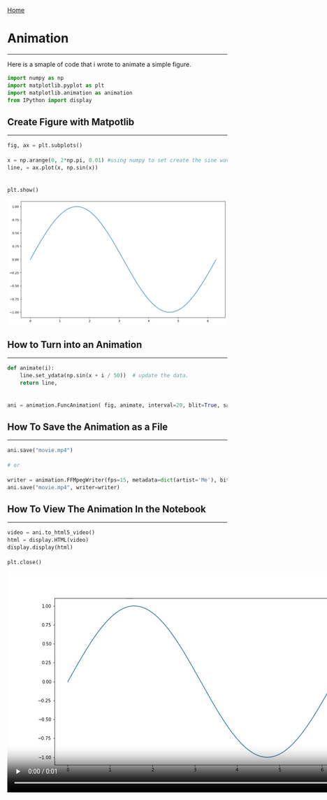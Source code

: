 <a href="https://IsaacZacher.github.io/Portfolio/">Home</a>


# Animation 
---
Here is a smaple of code that i wrote to animate a simple figure.

```python
import numpy as np
import matplotlib.pyplot as plt
import matplotlib.animation as animation
from IPython import display 
```

## Create Figure with Matpotlib
---


```python
fig, ax = plt.subplots()

x = np.arange(0, 2*np.pi, 0.01) #using numpy to set create the sine wave 
line, = ax.plot(x, np.sin(x))


plt.show()

```
![plot](sine.png)



## How to Turn into an Animation
---


```python
def animate(i):
    line.set_ydata(np.sin(x + i / 50))  # update the data.
    return line,


ani = animation.FuncAnimation( fig, animate, interval=20, blit=True, save_count=50)
```

## How To Save the Animation as a File 
---


```python
ani.save("movie.mp4")

# or

writer = animation.FFMpegWriter(fps=15, metadata=dict(artist='Me'), bitrate=1800)
ani.save("movie.mp4", writer=writer)
```

## How To View The Animation In the Notebook 
---


```python
video = ani.to_html5_video()
html = display.HTML(video)
display.display(html)

plt.close()
```




<video width="864" height="504" controls autoplay loop>
  <source type="video/mp4" src="data:video/mp4;base64,AAAAHGZ0eXBNNFYgAAACAGlzb21pc28yYXZjMQAAAAhmcmVlAABF8W1kYXQAAAKuBgX//6rcRem9
5tlIt5Ys2CDZI+7veDI2NCAtIGNvcmUgMTUyIHIyODU0IGU5YTU5MDMgLSBILjI2NC9NUEVHLTQg
QVZDIGNvZGVjIC0gQ29weWxlZnQgMjAwMy0yMDE3IC0gaHR0cDovL3d3dy52aWRlb2xhbi5vcmcv
eDI2NC5odG1sIC0gb3B0aW9uczogY2FiYWM9MSByZWY9MyBkZWJsb2NrPTE6MDowIGFuYWx5c2U9
MHgzOjB4MTEzIG1lPWhleCBzdWJtZT03IHBzeT0xIHBzeV9yZD0xLjAwOjAuMDAgbWl4ZWRfcmVm
PTEgbWVfcmFuZ2U9MTYgY2hyb21hX21lPTEgdHJlbGxpcz0xIDh4OGRjdD0xIGNxbT0wIGRlYWR6
b25lPTIxLDExIGZhc3RfcHNraXA9MSBjaHJvbWFfcXBfb2Zmc2V0PS0yIHRocmVhZHM9NiBsb29r
YWhlYWRfdGhyZWFkcz0xIHNsaWNlZF90aHJlYWRzPTAgbnI9MCBkZWNpbWF0ZT0xIGludGVybGFj
ZWQ9MCBibHVyYXlfY29tcGF0PTAgY29uc3RyYWluZWRfaW50cmE9MCBiZnJhbWVzPTMgYl9weXJh
bWlkPTIgYl9hZGFwdD0xIGJfYmlhcz0wIGRpcmVjdD0xIHdlaWdodGI9MSBvcGVuX2dvcD0wIHdl
aWdodHA9MiBrZXlpbnQ9MjUwIGtleWludF9taW49MjUgc2NlbmVjdXQ9NDAgaW50cmFfcmVmcmVz
aD0wIHJjX2xvb2thaGVhZD00MCByYz1jcmYgbWJ0cmVlPTEgY3JmPTIzLjAgcWNvbXA9MC42MCBx
cG1pbj0wIHFwbWF4PTY5IHFwc3RlcD00IGlwX3JhdGlvPTEuNDAgYXE9MToxLjAwAIAAABYFZYiE
ADP//vbsvgU1/Z/QlxEsxdpKcD4qpICAdzTAAAADAAADAAADAAChIqB7aCCkyPQAAAMAAToANSN/
gdr8wDZ7RXsYyyvROvU6+ALgHqY3ugAqpl/JGnQW2rCoyzZWclD+Q70VXLRcBfMvZBMCzoMdnqM/
KRf/5uSX7JokWra2mEpHu/8tltaeSUc7wErX314sh3uSBKVDoABHcyVHsvBiU8q2h7kWUZPw59HQ
bI6sAMFuQ5DtJ7XOHoS0/omSG4UW6eP71g/24/Ne9JYMAqe+tBNEMCJvvq4ooT7PfWg4iIHy9n3P
I3utEo33P0K9hupr+C8eXpq3bUPBX537akr7FnujQqZ9fX8nEAvDPx2GdmL8FjmkxXvHIPj7vOS3
wXlcHjvBIIkOibH8m6Fu3ShU7dfK4FKwQlwwAFmfgcXLeoAzJcoO3c8h125rRR4G0tr7pt5gZ+xZ
azYc69hvJfJlMuIjCuo91rIXuucb3kf+GTQxROPEXakQy3cpeDDs8tXNv/6HqGY3tCvH1DfxyDT0
K3J1jjkoTNh1z3aWSHoAVyXdgE7+5JqFyALf4LnGyt5J9j2ucf8O62tj36tU53Nj8fAU/F7XZk26
YULtBM9+MwWGWClaEOd1b4PpbCy6hTC+T/dL50ZsRYwOeMHMXrSDvfIDnRIAN26aJ5OwrRaNoPw2
Rn040LOUO6jGtzoJjliRuJcYPe3vU3+Sz+JDnQXDq/XUg0zNxCbIud7IN7/RrhjS8Z3vW1LohuEX
RkmcJ86jz405WItK99RZxU/QgOWxu8iqWdXCcce8hlV0wOLUfR1IW39NN5kPw43TAhKmJfT+zU74
Rrh+aKFgY1f4nMor3kSZyp+4Y0N4eWhn8g8IuS02hYXmt0IGKNrIr8qDIJpJE89c3njbJzQAAYIx
DIkIVJzytKt6sVHnGeyvyE9nbCi9ZdCFpdpfB8ylA/OhqnO4/F8wxw8WXOeJPq6UQPtg/LUhiSeJ
HkxoKYDNpYzox0YhQjrsNrKeY7e2ieM1pGCIlEBKFc3V6E7nE7zAJOvMVGbP/5ql/o5VBW/EHo8C
yvVOpBG9vR/4HPJZQT95sXX1iInH0d6L0rlBsZnwyxxdpQDfOm/8TqF8aBF1YMZrIrlyBBzbY/Cc
9PpRTAOjgrR62D6WNY0tg3WZ+dDP22RCYbGsBqnPMiPXf1bPg5k4sYEpLG9KU6OEaZhvW1a2devH
SsFy/0erWikbCxcisXKN8rHqkI9C5NeYPvDtcobMSB+HYFyug4RqCQ6UZTJW5KcE2nGztffh+P9a
+w2T6mKTO38k6C1MzFxfS6VFy/d3c97uMMyJXSEwfdxmFqkzBuZWXEpzs0h73yLxL2gcrGRTyaJ+
DOI1ZR4oHOpbUaunt0LLGDkWsxWDEw+32IxNcUKK0Y/mXYoi/264ORZE367JAREooqzmayld8wbu
4uX80UQNWOkh7xO7n3O/yuLoFJx3WP5qjUFeCPWbgZ+hWA01UD8nv41eyu6lzsfjeeDOHlsZKonP
Ofijsc4fVoAU8xXVIVx0n0XFu/z2U8sJFlc+z0bDACmPhBgv4iU+MnTIs8B2C7rBWhWD5Hs3ObUq
CcmBwia66VFbLarBDbyPBAkk32taKkvNfIXXjlVt1lMTI9OzIUEc9Hl/yhuDl0bh081EoWsrzN5Q
AOPPNvMWRLcgyJ2WFuDAE2GkVK15gV6J3B6eUn8VcySTR+vmudd96i4IO6lcYvoJB3rAwBfdm9+a
9dVHhwSW1c07TzIB7IBuFkpejmP7vx7dRP/fEpKWU4+vh8L+TlBNFqQJcyvgOH69DnkqJOUar+rP
M4C/tUYpiyAnPR/okPwGPHV6D8p1G7v5fkY2ALZ5ipCDk97KQqKlBKeheC3K603ckMN/T1Ga/jg2
dk2isPGgU0uqniXzKdnc7QjNZFZy6Trgs85S4Xbe7jSWNo/S1GmdFcfF5oMjrFhEV6irNlD6rVpt
qpJt4bRJo3/iB+LIoHA+GWMhKAyTMEJxPfrGupAXPTpoC5gjS1ZuY6PB7s8dsylNnx96qzlivpf5
y3r1pYLTiGabkQ2VKRAVPSsxzF6xW9ymrTeqo/cxyWCCEFm0d8u423u2SGZgE7bjCw6HYAYLxt7Y
uujqWbiEEdkI+tFqghs6Rclc7/vi2RKGf22OorcZ2eFpZBBVtfG1oHw80ZeXX5Pvc2sS9HTpauD0
9pmxwlVFCkIvAzTDExWMf1TsIVEDvYDcBDyRFln/La886fznWbxS4tLUKK+Pl0hhlXMWnwRt+3Yh
+aqO3g7/vgyfUQiRXF3qOhUbImYAAAMAA2AE1LlB/b3fjeFvOH6KAX2QwZvFU2Z4N0r64C3jalva
fsC3At9CzJkg5lkh/61zBUlH4qCNX8MT5pLYyTs8TUEnUk27Rb5OD3Tk5Nk3SPp0RTQYWZbL0EXR
lo9bC26XwZVhZxj+du6E7iIdrTsvfOUEEqMMBD8efZ4IslGBhX2Q7Zle5V3AOkl9JwhYMAAALvkQ
AuUnR7TZ51IruPPaDfjZZkMgGNk5ylW4YfT4JWIoCLlqcuiOrcv5D7Rj55gmvP9OfDF1Llu9zyxV
63frxP/43kZhJRc7fz6uzdKU0dXVv/LdQ4q/dD0YngIraPwt0LcHDDBdzptMTOM7VlRIaxM+XLJP
gCEOeYwASIY8jj/rBzAg5Inw2bipHVaehQ0qI9YH/iZ5r3u6CY55/gEMpsrxHMvzuKHBnO6sH9PI
tm/ryhfCBjyeV93xZID7Py8o2zDivk6DVRO3mxqCZH0YP5h8ACtHGCbA5DWGVs15td+plSoh5p7A
QDZK4oY1PsALeZPyG3ftxMGg6fLnMdNMguHCr2yafK1KLiSm20dt3GfDvcqEgcbTrsxzFyZEq6Eq
/LnuAULJN2MdbSuOZA2D0yAn86zKoMniGNM5fLsx7B13pU4ewpHZ4FVjkFTcgnXfM49MxdhUxHNh
jT1HvU10ShR8QmQGvUl0Hr/BLfSYJpFpMre1L0skAAUwom/5k+tLPNkyGtceIMlvS8RtT5CpOuMd
mkSRu1ys9wy2rcBprojNaELlewfT1e7cm50AoKesF/ZOMOB9/zcbwhVTwx6qolObgwBTcq65jkiu
H9PUhKen4DKaGT91UM91TjYBzv0PpdDi7Pb7P0Nkk7hR2K2WhHBaWeTzAwH4pqE5U/DPRDpELRKc
uLyvMegDUEQLYaskx6tHELWUkGdoCHgkvvNx0yHx1ByAT1wWQBFnKEwPicD/E9Rx4UiDfQKTa9Km
3vOQs2MitGyvOsKPvRunbF8Xctg8zCKbwnTG0Fy4ZCF4xDlbnI/vjCledfZlj7JHiwJDvVomxpkq
b3j49N2yfU2StruPjPRKefk2Ynn6WD2ylDqbzxoGUuNFvCGWbTi9qawf61R1L3U3cYrrJGt15qJ3
Pi8QhnQdVzrW0guEcF0c9SbraA9W4YEsgDa+RFoXpcpE+OV6alBk8lj3UYIOMLTB+YlDyBRH649b
MeUE5o9XtvypC2BgulZ6uP+xFum4xf4A3EshWSvMnseumnkB/6p5NEijL2W0c0uz6JrFnVvDKoQ5
zY7CCjIlSgduML7bMwthQXCLvENna4aFr8a3BKM2obK3M4fQEz/APEfm5P946mA5+Buim2FiwUaq
l2RQJk0WT7E/f9IASRHdYd+pRG9tZ/9+qwVrfHPk6b8xYFPkaYvAzD8laLJXHYRhJMjvXHpwEDOF
YqZxAJmvn3Rn4jpUAcST95zK9AS4YUonQNl1WTI9xLnHxKmLDUSnL3Mjy1ZsOoRAOxzUs9ohpkg9
Zt+2wvbKdyIaiGE38EfOMkGW3zVN5RSdNlJNgmeUiLBV2uO7KDCveBClKXEVsGMzWiX5OVEPLfBo
bQSHMqfaAyNdPAGrYC4QZH/f0v5c4u4/LQC95HVeHQ9GoiSfrMK5EjThJkOffM35lDH5ocrpmsKF
Yfp88/ciXtoVHvVCSkZRbEN/AHB+kHx4C2Vmit/lPusDRnt3SCQrhYs4Dvv6GmTwKZNJl1r1eaml
i+JMMlzbpxJtKQB9lXlaxeGlRPIXzhAychbkksMTMgaL0StTWSRwQ1PZRKE3n60O8Ml95/uhEzdw
5ydTawEmXV0AD874Z1v+JVDAZiIFWEbSsj5lCjwu7DXt30SpeKkDto7tCDBc//PEjqU+cmbtabxI
8nkFCmhhUjyicf0SoRL9jXBwiv6TIorBLegBDNCBMT5Dq8xUOce6xjRUCCu8Bs3CLP4d7Wnu0SgD
LJgL0W7YlfqvW9WFFBOcsRyYgdMlfU4oaZ2AUiogWzAD9sPcZtrY439/bMgUBnzzhfD+gneQsdhZ
N5VN2tvIAPVL3nIgOOcOddXwYfnC/fdJY1/bWfgFUwCwBeCICG4TTSGUQkGN3HwAmCgWU76VF3qY
KDKvbEH2GYQr3magFmn7dAOeBSTnCtfIXo7q8bGxrewbldPegE7WlR4K+lsd7aODVU3zEfV69BHK
a29O/N+/9F4zRlDOBk//3T/NXBeRK+Z3RndpH8LAF5JMhVfsE72Jm/8i79EmJfFdqKpH2Fk+D/dS
XnKpv0icYsTtui1ECLPp086+FK4Ntxzd7IN2m+6ZRuEr/xuMfjXeOgMKdOjXVX9hFy69dSLoLg6t
GX1aRj7SYFcu53DqP2YfQ7O/+KWTqVyjC0jzuJajWl4dvoiQu9DWiU1zTuKTDB2FRrJWzYSrRBgG
Xz3PXW4L7GaFKYBOBAmQHIec9+3geETIQPY40zbz7M1EbRtJe0Y2ZIecm0TATUXlP7Fu6ljmlTOB
REueC4+T0cfW++Yz5UtHnxXY4aDpnw2zBAT+5fNc0SJfNjrsVeMqlexIWk1Th8eHUu0X3Ejp3SD3
9p9h2khQzuK/ZIDi0ox+SyQi6JkXlgxSAAxAs62Vw14vh3MPMfAxcdSqhxiGVdn6QwSCw6uUY6um
5wsotuIUjn32raFJiyGoF2IOUXGe/NdqUzGvxBzFdO3k27I63iuEYEJOX1ZNs4ImSaxKbZTE8n2f
Jp5sxrktCoZ0VgM1pfGneMYwBcYRy538T0DrYsNlGqcyaQ8XXwS/I9ANbSz07ruqDZgh69OPSJvy
eEyfctKP704TrkjlRymz9/d9fuIkiX/3Y3BCmrrP1rEyovNEy202Gf0UN1b/u+Pj5j26ME5XZWQD
08Ii+hwBQhW8AU1Or8tJUviSAu/382/CIA74N/KZeS0e9Ex/OWX7UyeEI6RnHbrkCnlS5MYHB+pd
OY0sXv94Gb+z3dJ4igpXhvVAr5hWotVZCewlGbRpAfSroGVi27pWO+gXc/8osWtjX5SC7ELIjjVm
K1pyhlDOsOI4a5IlZmWqhJnrc0mClih33qinxWUY6WLWfFa2H3jfB1Lav6cUKfB8KybObaOTtFjU
CfE9QLvMw4wFHLlQjfphjZvy84J9Yrkt/21u6HYv6rPYKwgZAT/1j5gNyOSLUE1iTS+uHx3RnvZQ
jtQKyoc1waS//WXhdVHW/PmbM/0DFdiE6U9UC+G1Uy9XVcZEaqm48NhDtrn8/XFdUSViZbmB/LrY
DBy/M00xtR/OHrvXLgTkBkunAU53vptLMjtDUyw/0S3Mc6+sY8qWOdIDlF/P5t4t7hWve88IoD4R
Cf/rRJfpqmlGkoph9m/fMyhsNZ3BYO6atW4X/bliqOAVxLCqovvhJjVkosLrnfkwjBfeU77MvCJC
rB/9rVBi5E3b+zlzxoB3yqHHBlX+V2d5FeadxJQjWpxrigHy3Y+u9H62NJyG7d0P82FzIo37Jllo
5It6HuEXhglEoG0fPn9BMQBmNYod/h+lORsINrlFIkeViazOJ3qIamkfINH1phUZDThl/Z3AJg56
3nC41MY1+alsz7I9oycfKAHE2U1hhup+ZLlAj9bKxVYyJNs5O1JKRQE6dT2bRJZ54eAyj+n0nrA0
blJMmz9ytNIse0BGL7jR1WaQnbJYX62mc5qP2x60t8lr4ZlfeQyXN9ZKOaY9UGyJeFgSxsK+2Cy7
LSSAAmjqCbZqL8/BcLTfnnZcy/lzpePUGW7yLpU6+w4eG5VKbZyELMM7r0dk5Ul+AT9q8XhxsswP
4eByIVtybDYyOiLVNeP1wcQvQ4E/eQ488C5igyoirBEUZwdqSpyMNcxaRZ+suXeDlAUGnU5UJ71w
+UFtt5K+3BTbIlK3kkUCDOH7EITBFRJxtVyifhLU+teYXb+xYBwui3tSG6Kw59IG3gOMdYS0Mk98
ObL6Rppn3cFYlXCG13lai3A0jtY0UCCShB66pkw1VUdn94/aV8TcPXpabpRBZs+o8yZZqWDN/Oc9
ZFwiVD/+eBdjKFmP51+Z6su0T7CKrHkNrdi0xFR00ZO8wp9SA6RQVBcxdgSW38EW5PViFS/p34h8
wwPElRLVH5BMGg113cW/DGpv50q3h1uGltFbBthRSUoMqF8OJ0IUTO9MzdjmITentnKVJoGaU4fN
hzlZLSU62y/feUkYFUqjZzPOWOmx7AlODc7sOLUFWQPzg+FrHu5BzxMypbnKzQp4Otg3k+3yU5P+
Gk9L84B7A56ZN7kobwCu9ANFkgo8sKpjKhnwrLptTNq7TKajzmXK7Htdsm8WhPZCSLbyaclRbP58
CZq/9iwQuxkNEb4Nqgz52ncdysdphvVgI6cQekxa1yG2rtBnHiSI1PwegAUnr9yTTj71InxQIS7N
XjQOq3G6C4zQR1AHH7LKomghaD0rd4SdNEBDJpVaLamOyTd3as9sBjSgAukgg6MV3RRUw5A8oTq1
KTE0WJAJEoQZXQ1WbUuyUg2oqJxMtwRN8FqBSSfwukEMekZPpygFId/QU3/eSMioS/SBIKrB/80e
uugaRNZPZsxVtWwFntI2Oy52/oq6FtgvSJ0O0prgl97hbke2br+SA+fhIZJICLZCmx0Gg4JSHUtm
sxhokc9cmXEIwWXcwOEZpQtas0zuCqXnu4rn1H4gVbKqpPSYbcw6XEGdD99uq7eGlD44nujpf0xm
q0zGU0qhylv8OMKrM9KmmMtDUezPLW5qtFTH1/v3ux13AjghRCxf/ImkpVtTNGDjLUX2TLYrnepx
6gCh9ylzu3ch/HWxarHjRoPwVh8bPFsRYGtSKpi+BrIhMZSzg6Q+R9UMb4d669/W+mY7a1ZqsRXJ
dFuKJNa7MjWcEjOXS4dFMhh+RJvEsx/YV3lf+0ONNFXOAwrURwhOb9tlAIpCFhhbXf33OyiYLyQT
CVs/+d3CqQ1Ana8E2+bs/G94NSt5oveAZdaMo0vhPJ21VlEeyJVYWj0mL4xSemQMLFdIO8cmFl43
QPBqf0jFD1CzrSoPsovUqLWxJvAEd84Hn5vjxBvd9WXil0QyoXO/hUP/z2ROgL2Ei5FFgVGgAp3s
psSTvLu+cHXxWSDWU48nxCq1iPf6Joev/VrOjgWH4+n0qCuU710zpiPOH7NgTnVvfIksrW8EiyNH
VgffXAMzGs/bMl+7VUEUpFNwS6LzNGrL+CFuusPGDevAAAADAC5BAAADAAADAAG1AAACLUGaJGxC
//6MsABMfoVdySbD4wBtR5oWd28da/AkLRs8B6xa8nD6gxhfxOChS/JMiyk/UYmNmAxzHxdsKR1m
3IxOBPZvb9FIlsUQfTbDENn8SKxtPWuSSHp5QOpB/sSuSp8os2eSdvWqYvtxOx8H90dTv2IlhG20
/Cy/wQAZJPCU/2jCgzvLd6s2O6Uc8qs5i4btNgjWwLo1x8KrCgJgInqo409N+3i9SJPuUxufzmIU
3rbz3OabJogdIcWKGCNo3EPzVXJruAuaZHLQo1gm51Yzwu09nNfAiTuKWoKLdrtwX40zJu+sngdw
wXap1mQPPt1ucQ0g+jPn17hHEP/K8D6PqFNUpWaHNgaoRWoci+/4+4ia0+Q37CVixFtmpL4HEBoj
QdBXkRb0E1MPfCjiLqUs0FfEa7S5CzHDIkOvMnAaAJYS6D91ZzxFnreXD7B5rxkdwz3weEo8UbAY
tRl4esR+u7NNqpKL6sHkPoj/qFTsf9dfD9BC+MhM8o7zdcKq5Iqjk6+KVWTHFnt0TQ1H+smvcWet
Fvi4sylY4SFr4F1Esd0TijNkA4ewrM84s478VuZLdpIgjoiwZVQINoTl7TIDeyAmCmaQuhKF1M5o
wpl8sZD6tb3Spk4w2rcNLnDjLlk8NIEouZoVj+n8uRvf/6R353f5bXATCsh/xmTONaonG/G0WuR4
p3bGIiUy0ReBDQsxmQrKEC4FOBSNHMmsiVbPyZziQDGT/RE+tqawAAAA3UGeQniEfwAYgqIG4hwV
ebKHT3aIoeMW/WnV7OFVahEyGc3evcJG1YvhpgfSOU6igFwOifg4WsREFrz3pr3dn1vlWQjeOTyu
GTHzjY+8uX3LmF2qFWRVTncaPfRvEbOUnnLIG/U5EBL+bgrVVOAUrUKxo1O4hvARgHNjUF+gZokI
nDuYaupcF1gbTnZFLChVobKbIs8Rn3EbJcGSBsgVfafvPravGiZFfCOwWPERRs7rDZWZ4f646UTY
EQ6y3D8Ebg+MUeR+ZqXQG548z3/mthe9AsqBZbjAH3p+AM+BAAAArgGeYXRH/wAmrEWu9bq/4EqT
TtPRFolbh12YeZ0eDxk8sTzOPG2tflx/tQhONLuuEtcbiE4hGw3m5iM9CToSVmvybdcUiCFNdbzT
1Kb3ut+l/sCSomll2baFY9lkhyfUOtl4TzmM72NyU0zRGOg/KfLRKJ3hWqUSU52GK62c3/S7sDsx
3LXt8aUbHOUO/RshcwlNEa7avhU9lBn0ghXtCGe/d5wwNwXu8CwYuIAhYAAAAKMBnmNqR/8ACj5g
ZCJoef9+/UDKbGFFXwaFft3I5zD97DwOzdx1XlRmkQwTwsNoEZef/5rC2vk1NdR3lWF/YI222kzA
j7jFqJJUn79TArZ0Sei0soNkavvCkpKLXFK0VNiyyQYDeEQeYNPKN3d04MJiFCQHK42dB4oh8R9D
iKlRMmaq7ZgU6LzEkN3FsBx9XqfvwlI9gzeoVlyp3DJsC869IC2hAAABnkGaZ0moQWiZTAhn//6e
EAAT32XAnrEleL9FCPtXBtvZLAvAQD0gAC0lCOrv3VW3bp6AmLAhyDMhIEPq3QxMaBS2PkzF/ttb
GXzKAze53VsazRLiqyNFK+UFpuWhGQx/No79LQ2duFNRz1aEqdXgQRwsrhtu+k42HtnXv3TNAdak
DcyOqS7ek6NGs8j29yqQKvoPBGu/IWndhLq+sCyh2G4dPBBzR/sNSlGIdiyzpKCxLq19Rc0YMXt5
wlOxBgmh6TvhH3S7gPBE9Wc2LUbs4bCQmpxa2CcrsLhHUZdOIQT6wCk8+DGwwGLSILhK+pNPWprO
U0ps4vmpXBDcqaJNWXZUYco8ufRQYl2GBQQYQpkY9Nw9tey+9fptFsTkqTyE3WhwwVuFi+bAv1yx
oZ9T+WVYZq3ybtjwh55dAweUZ3jf10OrJ+lX0vy4xBQHtg92oC4eMPMbqatDISi1uLwU80E+Iwfx
7TgWKLmFw/IJilqTmjG/rXo6OH/4Fcej7wPRATvWTjC6OBSKQ5fQS0BKcdsBlCqt7qKAqSEqA66s
jwAAAMFBnoVFESwj/wAGR9o3N4DTE688Sdj3cBiyrkleU5zBOgN1Sr29IiJRfhjOVicDZXEm1THF
24kudx7Yzp+KMK0OhIVSSoE/n2jb8a0iWIbkQCLXG7VMfGGwP9aVPoLYpqxUScW8PGNxUP6RR/h0
fYDJ8uDM2AnTgA60gKVrU3YFnFJGLkxUuQEEAcizJxSKTVbn8yCLsMFxaHiZUoAruamV7upIS/Z7
zXOgrjl2654rd7o+quHtc7R9v0ksw9igAC7hAAAApgGepmpH/wAKOlwWPo7CDOiAzmrnbDDFLnot
iEPQcuooHigKeWOivvrwmiYPtR4IM9bWhBmHSIQwo8fowtezF4L0f4G0f3zpFuOAOVLA0eKwREiu
1JD+vwy0QWjjgnS+GVrI1hasnVaV6paMzcHfo+Fe39YX1T81eHnFWBRRMYCGTskDWm3sjMXjxQCk
Phbw/0t4z/9rxDbBoRVVm0lTvRBCL6YACHkAAAGKQZqrSahBbJlMCGf//p4QABPa62Y3bzxb+AJF
MZ27AmNrf5r314LR4TnmWmwcgcfeDDNz5qPg1xAjxPA0IyRvzxzDfj5cma7uusO6tphhZqAQr5yJ
ORXUgspD45pFqGiu4JqbFymH10ccaf33M/QQBPLDuA5HjmEfRtQPV8dC2p2q2lRfsqzClL/HPEQX
tv+IgCUh6+lIi1E4Q9z57C04KbYQsPidpk5nGJ5XIWLJ9/fkll8BJsWGH1DWvQKBnhlyc8gn9Mb3
iQS0V1y43yz4i60clWFykDteCNPcnIPd3DXLjMSxfWkwu0d45o6Cl8lHfhRIjESc/i4WRVRXqMVO
7S4x2Zg9ouEFnnj79OkianOVJq7WBv91CYlTWogN/ax9q6TL3/q3MzUWN65qNQdLRJp0AASpcsje
rHCTruT7GnBpAXF84iuYQToatGE+j5/V3pd0LB/bQrEGtSgKuj+OsmC7sf89OhYx3X+nm/w/IpOC
erRlvcVPGiAtbSGcILQWIwN818/JJmdxHAAAAMRBnslFFSwj/wAGb9o3N3/bp+e8m4r/5zTv7WKm
leCyNIsARISAc+U+jrlwTzON1Bp53QqxDHGELRy4oyl2RoS5ElMevkbnZmmdS7+APagoUJEz/Yy2
/mOTdSQq7bQy+kR0pbd/V+cqMpCzdUoRHo1tNThEWbE4wz8zS3v4FS6HoYvOXOUTpquuNBbg7Gpw
m2Edqctg9EvZngpwr9RsI2fH4cb2+GngEqBpYBG98UAVs3zcZfhbYWZ2Hsk664FTiBZcAN6AAAAA
pQGe6HRH/wAKh5fAnnEBcDqt8MPo8haEbnd3RNJ1oYKTzDvxTIljpc4e4Z5lHXSzIUslObKc36cJ
po85OyWFJlz2/iO1CfYwhN3akmXmZd1qx6R+QvHDTH4eDOPHjFsdmWVI0wc9pZuaAVuw6q4X9kir
GPR7bY7yhf+K8EuBWQTZkaOE2PcVA/iA9ERNJWj12arMw+YyWLwYmotnQMPspx0v1YAb0QAAAJIB
nupqR/8ACoj/EsaUdRk86KhU7oOJeUg/SIwywYqriDXIPG1l7TyIfW5OY7az+RA77+0Mq8QA4Raq
H8rf2fLDiupNcknr3wxmK18U+slsEDTEk/HH/b+X2Tqw7uT3VW53jvaNiWWylQPqAIqmF9yatMDi
kSdlW2rNJfUYtRhY4+89SN7lycTNBbbhjTYc2FgBZQAAAXRBmu9JqEFsmUwIX//+jLAAFAqXDzVj
booP5VzSpOH0wRkJWu6d58hNywHlcC+avw940O7g0Cl2IJK8ZpFH9h60XmIRnPNg87BjzPE/SFS+
/CBOG3d5UtIM0bSKwJbu1WLpUVYeGImeKu+G4Tpvo/K2eZJwpFwA6Vr3EwS/ZgMVwqQD7Cun949G
qpRFppndJYWJI3AuMk7hg0+CrDLmNKO7wq5h+lioHxBvSaV8diFlcBxCHj4R59QXwBymmTSwvjq6
Q/7AkdxI6TGJd49kAwefHMyyAdUQ+PsPoGuDhIP6CO6mEGZeIDBW0tmUmtgBrZku5yGC00YAMSmy
AYQrN/Iehl7FM2dfz0RmMzyWli1FeK3Oh58JSL7iHJe+wd8bQ3rRqazq2rbAme3+6d3sx7FhQsze
s83q9S1y31w6z3IC2Q+goiYoN7vKJFWBmaFdDHa2X/TtCWFlhxYE1fpYQwcluPx2jvDfxEyq6u3K
5u71HAMJe+AAAADfQZ8NRRUsI/8ABpr4hos/puhUrON5+D0Qm8w0uv80wDzaaW0YHOPOaVE7Jdei
wYdTth7+VA4LOswIccIqH1ZY7m8tDUFR0Pymo3kOTkyWwc5tOw7bsZcwK9oQqf1Px5poWFXIejXF
nhMRQmV/RACQTpWqQrpwcBnsQ5UmkLZ0v54JWmWbqOHYB8JwoC6oRPKAyHcgwbdbJxFdHjE3I4l2
NjZO1pCCamFfJgAH88oqQrZDatDyy+bfCQWzCThAHOpNsrODf9AGM9J5GA8xFhRNiw5gG5jxE0Lb
0cRuLEAYEQAAAJ0Bnyx0R/8ACoCjXoIgyY7oViiIKGfPA2kzusiZekMmy0vQNMyBWX+Vh345DJpE
9d15eeuZcIPZIxqIuX7t0zGDSUhdU8FAJDKR5jF4ZD6wrzIIZW0159ckqx2daPPNG6fhwhA7iEtx
77w29Z3iWsDKYQjzWOKFXXgS4hlQFwvlGpDzaJYl3l2oxCNOrLZF9vdnr+mrkOhbnXgRABHxAAAA
oAGfLmpH/wAKhls+ijU7u0gqx9NMmrP0uEeROC+3ScWZ7eSPkuKXVTt/fQsTrUhvt2OXDZt8DPHt
cSZuBEcajCaEm+IU+LAtSFlUMzx3JBOMLeWTIonAVPB5+E0g4fw2sDt0UAJWUwFoIcFFZ4oPZ1Lx
k0MU9WgxKfmE15IyGasjlmkB87A9DgUkE2dUXBZ18J9VgdD3DGMJnoPMlZ4AP8EAAAFjQZszSahB
bJlMCF///oywABSamJRZSJMWQ4RlnczQ8Ot24OhRUAKB4CnI3/c1sLcp6scDRheZS5Q+TkTXxLdl
ug2qv/u/+atU8Qo1NgwePHhMKNk4xknc5oOxj5PopiRzW9Bpp57Me7x4S/fKxk1hNgr+vZJsCTaI
eQHlomDwsi0nTRtV1yCiTU/1e/txreqLHZ/u38wjBJAXNmVMDMWqjrFY+DhMv0lpu6J/0I7hrLCL
vKknuT5o/JwPHhr1wmjwD3AWjjgclsQnkWMkyA+j9ejtykNiD7RucYdngx+Z5r4Es1sYZs+BZ+n6
ase7otlnlvB1onqto7OfdUwafEVYbki8ugZh90J7o0AHAfsMmZ079onl4sYN3RpRpzrIlvNM8OuD
lKGmqFUnLsvVrvulFUvXi+AuR51/3PBGJMuVXchjj61P7UpnEH889h8C7GnRWHXW1T4NmVK+1AMv
YG9SvDIidAAAAMlBn1FFFSwj/wAGml8aLRXTCgKCGyNQjcYRxO+mRXBV4csVk0/np6Og5sNhGzcJ
Ya+8Z6czaoPP1QDozx4Nmt6aH4ZDK+p9EV3+hDqNuJdykd/dkrE2b5YXRqSdCCrZz2pvxU6nW6sq
8dNPjZBhNzEvtb1EFdt5SiEkC4xvn7+HArhAzWLVthYhCDqpREdoAl4D+EdJKOxQtHBSzIQXH5W2
4YTpSMSbNr8MKomIWh6BeCqNBeYvn5Xx58McegEmBKa++vQCZkAAG9AAAACVAZ9wdEf/AAo+p2Of
CcbkYPi8hHgJlQFUpMWILo8mIPGmaLiyJDgXu0/IdMnyUO/aLzzdsuc+QUnTzAv2XGytdOuGjYzT
E3tw34mraaXxBI/sebsDUDCuYlv8XTfjXEOD2ESFpk6mc0ALmxgiy43J3P8Owr0oXeOhT7hqE27o
AO517W7wo3aQR0HAtJl3Hc5yMTtgIeEAAACVAZ9yakf/AAqF0jq7ZYLUpCQWEa5yCsaV2GL92+ZA
2bKqCAJGHTO4/1DfanfvRdkiaGemAZ8kTQtGOthtPzm3FUfyPkg7gugLK55BgAoZDKs1Rl5WbtKn
8DGZmeygGgyMwMTJbNpDGpM7JqErqaDRGcpcQXeT8+5L71hlV9HCT3Uo/b1QmyjT0Ac2ssoBG1XB
K0sAMqAAAAFsQZt1SahBbJlMFEwv//6MsAAUnz1PxOdqP5zPFCLjmdHuzW+L7b+BdokT81YnMALC
CwISzxqRNp6GIK2bViELthN2zpeAksnMD9q2BNX3I84P6/DzHecgu+W9NXaQLnHmVQdJjGVxaBeP
1TZMA/B8rZLD2hB2PghYd8t+zvJqJ4NKEoRr5Vz1b9Vsc/WKz9R6nyTWrleIoRlEbAKWPzUFJ1UX
DkwAg12maDEHh2K5ziSdZmwPbujkyCX8OhytdFEInf9OgY0zfYXk4h9vNUd1RQhazmP3O5N//SGC
yZFA4CzSKJ/nkQ36TVP3fgUx6yh6f6PIanuZ2nsA5cWCmTQH2i/l8OUU1J5dpDcwcgBOqgZw4KCj
/FS8ZOAqfU3wBEG5oArDRWOZT/nMwaObi5F8Fnh6PnqrTOf8WJYssfHqFTXNjucqOa438Zxnlx/d
o4mp/l30M2gC6q4BqH9FFaYc4+e5L+0l270Sal1C3AAAAJcBn5RqR/8ACoEGZe+EwA2ZKJH0vhqr
H+DUc2d9GyadFVrOBMThOt4/tmpOOeJtzKfNHtXsJvlVkqB7wE134EPfk1aydutOWnKunwYMx8eA
EV32ikdiWKnr7LajYAqiiO/e0UhlnS+V750dO2GoOC9bDuy6bX2LlwToLCzof56PqTeaadW/SX+4
CaEgTenEwZIBvdxiABxxAAABjEGbmUnhClJlMCF//oywABSalw4px4qkQ/sBP6tQAiKaF+LDBJ3D
zXMA1wW1ILJvnfdamS9TAyC3GN5TCn2dmCtBA0uw9spKyfJe3OuHYvw545MEAUl2bYTvCQyUd60f
ShqZKk2W1FS31gvzxi0JdUbyZZG3eFk1PlZ6VtPQnSl1+Y3rK5gMCdWj/75o8VE2Q1DGiZ5eT+0d
HKshy5P0s+9EvtnuMbg0P9DfFSeK/OON/IAMwIVgsN0SKlK/qt0ptCEeWq9KSIkIW7/LXbNiT4YB
KO7PWoWm//aJhK9UWdQLNEO0Subouq+xIS7adbe2B/vFvG4rN0fKrGlH5XriWud19IekWJ9GxOvj
F5ecqZjDEDqCZdvLikOG+J54MflIO23n8oA8DnzDtOqKkOXu592CwtlMIJ/ThnQ/Q++9i3CjxFmS
lestv2+Z0+I8U9g7FLxksQLTDWdyo91xrAXFGJKiKlx3NSVCest2IU/f8Yqn7N86lBJ611Ha5d5m
vPzYOyYcwV96Ki+BkNwS4AAAANhBn7dFNEwj/wAGmh0ZLZhgDxYR4EyRBjRg8C6ZUP8w7kmAUvcP
jCCRM5QjyFbxFSS64KFxlngBUYM6YlWi2tbr/Z6J8hUpjk6FJADqGJ7oqm9hnbiruOVpHQrFuPPq
vUihnHyOW0lSf5E3mnhX+43cIYbfVWMCHBmFvD18OwzofQABhSSNurk+/Jjzxr9493b3t/uuZfLt
yBPjy0XR2BmZP64AhlLi5ltwGTMq84NZ6UvKtXiuyHUlvdZJ5oQMKr8WHoyC40Kw4mACzHu8X24o
SoYns7OAMyEAAACcAZ/WdEf/AArPliQccWr/mGChZtGSqHDXieRLyOgV+05lsqAsAGU3dRfn4PKF
jcX08K5BOnZQmkJkfkbpsHWNwK/1raal06LAS2cL2p9T6Zj8U5vaybqh8glR2jQUl7yaNgFKwkir
LU47o2AgLzmoRdL5SD4aV2SKJy1g0muTUpDzGvyALw+EsKSoAxYOkA5f3cbR5ZghiFmTwAxZAAAA
lQGf2GpH/wAKgQZl7m1L4kB3nQRemss0YKlHH/oBclKsdICeVgqVEVMbJfkMjlDdk0z/BnvPdoVk
Wj9VkEjpaEq0fkdFJ5XJ2gVxaaWvn07tQc479YG97QD1ALLPlCwG2G8uGjuaImb/WFzzk9VPh9ni
gF9q9NIrJE/2Fxq8uiG77KIq1IAy4gqyPYcsqc5xWIM2AO6AAAABwUGb20moQWiZTBTwz/6eEAAU
+tXXVEz//rT2xZoRSo3tjgvC4VhUBr1YiCLsPmR3vXgs7Aa4p1JxHjCPhK7ofJRKb+VAyBdRpgwl
1E3GMHjLE1JI1/C6bjr7oIFXT/qVM3VnHHNpAfFMDGuroDCypeodtXYfd1+OqTKTFQ+tjt7xpBRf
P4ldKuvhMww300ovMbofqcCoBenZQ4VJlpO6UuMCtXn34fXoNeuY7VB/nwIrjObQBW+keLckcjYD
qJmCPWhVWkGOfLC8lILHXo1uUF+DMpErgNEXsAYlp+NoWOiHXCGZsDentBp/6wIiQrVhZh7rqEod
geQkcGsttRHPX2FtF/PQJ9UQQYpPE/+ew1b0xc+iqoTFi6cDlJqoYyva7D0igfI8w4MSYjO3F36h
1e1Sdwf0V6jHzV3HOGBF2eHQLUqzxJEo8kiRAjTFDuepDIS0LUVWSMRFRJgrJgqLNt4Y/OIEE26h
JoGcoR9hZ9yhEqoicQex2KiX7EwmByOew9bKfjxt9NgN7KfEw1VuXuI4fx6ushUxk+Q57kPY7m/6
I5a76sRAeI5sUdQsyRmbGwFhh+R0lkQ1FrYtRX3+HQ6XAAAAoAGf+mpH/wAKyQZl74R/H7KPYPZZ
Nj64yJqdUTP0jGsaez2dz01eCZpIJjLmlAcvTh4mJ0yjUTX+OkUImXu3M28J+QxfvYYhEREpibWx
UWF83HCZGeHRnFD+edkFSpfz/9+XY2bUlq/nR0YtZS4u8JUR75rfopU+SawzPVUzaHIkIkcqbkgz
w/KArD1Xl4133dH+qAc0Jy9Y0xGy4t0ACFgAAAG1QZv/SeEKUmUwIZ/+nhAAFPrrYdy9F2nAnlMt
MBWXsndSufGAEWeoCrNOv1IWGKT4bI675rXFkgNaH5KbCvhekFTOAEQ2YMFayoDrKrcCCOOR5hTf
4BUxlSXpxmln8eqA/5uKOy9+CagZsDW9JwO2GwALkon6aqt+wh//esxNy2GvM/HOsC48d8jOjNXL
kR8G/jfMJ1MBlewlkzRyYRIB/O7bim07FB3R/cO+gbb0qgGvxpn5PHqfd0P4Qkf4zY31WoieL6PW
OY+tlKfIU4/XU/b5sBMGd90RFvjLMImBjN7+EzgNr7a2fgtvNYWTcyIRYs8wJNLcrr8qI7Pg4JeS
fcoZTENOIVep0qdODpEWkZCmz/XpyhzATNyzE8ecSkly4SxA/Rtvgl5ji7hA8tbPEf3FCoYWVxPJ
pGtVrnnc9tCcBebJxRZ6+vtSDOusdZ3c87gYkzyNB2ta3Po7DV/u7hUrnY1wKCIdka4EMCc79ZEm
VVMwUdeOo/3JSKt6p6fvCKNUguYFzpulGk9Sf8yN/5+1lOPbSl07p/MhblI7EsCyFULtvfj0krdv
6sqPb80sJ4ZrVYEAAADPQZ4dRTRMI/8ABsIdGS2kwKw7VrymYg+jq2+jpR/02IyaRwnG4shYKERq
kVhg6Nm2An9yoNiLvmmGq3Z0f6SJC7zqXiLfo4g/+0TmzHzIcg2DlXbisNYtcGYI1YyLEXBgI1ez
dxYKqYsTVonDaeUfV/GRNAS53OHKW10jpd7cEYoYiPF4GFA/UJ0f2VcYZNk72eRl20GL47q9O5yh
iSV0Ko1OnpaAoKkDi3LIUOKVEj7KymI+f75JOu8gnVIp51TAAAi5cHL/8EBBuGa2AHTBAAAAnAGe
PHRH/wAKzrCIIuz8dzl/zC+lWwQDN6drsb+dsYK8eME3+9maAD7bewh3EABuG3Wmj27PVt3B5Hfu
wWxC9oL3Tl2IyJfYKkquNt0a3284hJXZFQFVHfTjoOa2TuFkoNHXwKNnBWyr/wjYrV4fQy/wJiyH
SiU9BfLZ4HhzD0MSIEcVshhGmJeuBjAirH4eM7ruGmAVk3BnYkACygAAAJoBnj5qR/8ACskGe4cX
QeUZCoagUPRWRTee2fMFPs7JyuFnwsVcFXKODb6reuC2y2mOoS6u3wWrraiaCRsAmLQKclFEFAPO
keVX1ADVQ8sVcp1QAnIErMfYmTv2WyR0o3Iaf9IcofS92ybBxlhipTihevtVFo0DeAjt5sNK4y6I
SU6snFgqQA1pKzqVBIe708jzSOL24asEgA3oAAABU0GaI0moQWiZTAhf//6MsAAVupcOKceKnvQK
FVgB1Htx7sxyrqsxw/wlytszRoLN6mlWUhZo6WyllCG+dne3ADk3Il9T+cxNXMW4ixSST2oW71Dd
JmVnhVJoXBicAts6RSA3nxbcG2HgPvfW5arzMvNVe3T67pFVXt+iCi7ysw7vdbOqcSh5tnvrkwuv
kqELscbXcH8F7cwWo3nUHKvBfjhDYe4cZeQOrbLCW9ZUICVKN5871l3TDeJmLP/CGpqvUL+oyRa3
oY9rNcax2q0xkcNGArZKLys1mRRkp8yk6S+xyc/++a6l6b94JEKGixuoYeFP2LOuYe/dUaMa5hcp
r7vl9JERtZyuV9kQ1YtcEuN8aoWL0mCZYBonBD5mhD3SP8Uw8Q6zuC4PkTQ9DI2fiR5fRyN5uCZt
D5tq1DrXLivU07Nxusz0tR9iFG6kv5kbV/5wwQAAAN1BnkFFESwj/wAG6l8cVRXTCINwRk0tFy0I
EScnNRjCKgstgJZ4D+NY+nOz2TeXy/Q2jvxJsP3F5QDsCIUfgdp4PI9KH7th4jHGBlSvUpqCkYCO
rWPbIkMwTOWzJGDZrji8tYrxlM450OrPHlqTokTuG+ildlqbs3ow0NnGJo5H5E42/rVefEuGmOJt
0F862m5t2jfRme6aetSU/0ol0JZiH7985lMpfpzq3W09LOFYnreKVkAGZlpkMnTs04apfSyBAuhx
lGg6wDVzM8mAOI5Nkp4cLQHOSIM/yAAPSAAAAJcBnmB0R/8ACs6nY1dpDrvo2s6DP5zRs2RsMSaf
iy5hKDrWn9mWWnTErCucBqDPkZ1QrRim1bVk22BdMArITxsyPPnFuxMusOh69joTdMQDKF6DntOT
sNpobcUITWKhnPHMJu6jaHP+bHdzRW621XYsiVDm6fcT4c+8fEniK/bQlMeba4yZwj5YO1cfZgzJ
1NTd7P4VAAGpAAAAnAGeYmpH/wALEQZl74R/IiyUlJXHy63tcVA6LO1PYNFw3MDPWLRZhwoTHwf5
f9V3tmUtk+LyHxEJ6hz8Cwf25aidGvMZ1x27mAEVIMgRoueQ5uU0cXDBS58DIk/nmZT2JGLqgn0z
058bv+OmbX+SvPQrmjpmCxHumMY0OEUsiI4E6/LXaLCIGI3h2+tukW0+380txwN+I6KRjAAW0AAA
AVJBmmdJqEFsmUwIX//+jLAAFbqXDinHiqQR8/xrg7diASjBuH8HMlcQ3iA1zhKM/yweKG4HbWcy
EG/YCucc7pff5DyosVDjdl8hiw9ShLexHwOa7GjEDCG56lOAq7zokLuLX0sYAE1g9vshrebM8qgr
idX+9Rwh0kxyf5pbLgoKxL0uXWcUyhbgUIGrjhEYWZjOm3VMzO/bJu1mCFYgiFY5gZ/QQYNL+DFm
tZKB9b3enwnS5bdY40gXfM5o+9tCj5kq/gPmfVQYQHsAR3smMp1rcVc3xylUkjcwVcDIv9yb3BMQ
9XQLu4YmvqhNcon2UjWOt9vo8+tw2Rvuu7voF3ahC7+bRNHjVcjRfpAo6Xu1qsnDotMFRsQF9isF
Kh9Kz5S+kJms7FWP/dvQTpCzxofSVg33OpkeTdcCaRTl28HNd6FpggCZteSqX1rBLmzi5BRwgQAA
AORBnoVFFSwj/wAG6h0ZLZ7mrnBmlO2/EEI41sRhlxaDvzSPrBGWGO3rXt1Ym6fQYCeBqa/EQXEE
cAEWW0ZF/v2hR82Yw0NIkJpPVOzHT+D16q9qILqGomnH+mWscRfc9bhCG49xmZ7lYKpSNx4Yb04s
nkde0v87tcIoeCZU3NoXeNkf5yLybDE0LbNOwK0uoV4jJubSGLKUaBHfcV+/1uJpqSf9bFqwpivB
h63rl2TTwmkRiCLSDEcNij2gwLmGH6PuHNc7TqvHZWRWG01Wt4gnj47ZgpJKnF+j0SgBbAJFE92A
Bn0AAACYAZ6kdEf/AAtfliQccWORZxnUMLuqAaLO4Or8aCi3Pfn+/jEe58yFWiBfJECyuGUhZimW
kKXLaboUGqhZw2UKlpmVK26LCr66IVBcykZeC2s9kSJiPsMGUqJcyeNTy+wthzTjCG+erZRZ+U2u
M8Xi8xkl6qyRijS60EByXmSbQqEmAsQIiVYlE0+s7UEGvdqNUUaCiMAA7oEAAACaAZ6makf/AAtg
/w4A6HkfkAKWEriSSg98/+CeHCW+1J9L3JIMoxzPPmSKACAqQ4VOgiWIhIT6/oWL9gYckVpktT5A
Vjrtm6JijOli3+lMxf1XYOj/lGoXN2lzHbI8PrgyAx3su98NWFkfEAzPgVz9QnVST/kLjwGLuGmD
8NNTSuISwZUYgdM5FxyhGa4qrkht4v/veWlGLuADPwAAAV1BmqtJqEFsmUwIX//+jLAAFkqXDinH
ip70GC0Ub88aX3dxyCr/ujMx8UOWog0p+mxZdqRqSAD7wZQ4TlMNhuGl6IqMIBsa3Ws3tpeLoQdO
HtEWJ3C99MocgCURlO+x1jPxGDmXdb98Y4Js71keXyGbmnRY5rW6tNmCcrPLhUSktaQFE2jYaZwj
PA0rOg+m1zbzth2/K7YXh1dPSAc1cpaliw4d8iCJbk8qrDEDXgUHJ+fmkQV+AYvQkN/QHwvFjRjQ
Y6ZT8xLHqct0OO7tn9BB1AE5ofmoeBBvJx5T//RDcDRf/PeuV2WhHMs7ErDRwhM6zBdFYvt1sluT
w8XamJBsGO02GoaptgKQbmbpMWSLHC+FW8n0uripcrwGSjP96T3lnm36psxnxw+lq0ExIozT6tuV
9YBEliUPjjkp6e5AA1XHMOJqSzG7hIxbmMb2glZcwimJIyUEbkG6TWWAAAAAx0GeyUUVLCP/AAcW
2gcVP6Lu/bRoR5ejB2BJcuocoVFVeASA/ftwyYnkNJutQb7NQl5+QAS+REsFZP7nbDmWz3T1zQxc
xwqP0uH8S7/DIWcxb+FG3nEUd/6Xt1blTckG2cTHwlOJSUtEXzqF/arkCpprQPSC50Edqw1vVIoX
bRQ0vdqkqhBn3hr5+TItPgzEH0kN/HXPlFfCnivsTJCaPr3njLlRQnfUqu4R2+7zivS0gBZuuQ3R
vlUPsrZyE7+Cxs+PcUAAyoAAAACvAZ7odEf/AAsWp2NXaQ8tPbRzcs0EVe1kX0EDpOWvdDTT8c2C
6sl956lizuaMVArt2ykeCrS7af+etXqHFB5FOmA6YsRYrpCOr03CEBfhVOpDOYCACrATHhfGJT9W
lNNKmC7LkMbj4JTOMZmtl2uxNvuun/3uQuPGy3Ct+AI5h1WImp1q7Wrz8Cetjm8GXR8zV2dkIJ0b
F//HqjgvEd4RvA1axm8Gz7gwMPO5hAAm4QAAAJ0BnupqR/8AC1kGZe+Efx9KCPi7wRo1kVvHa0RZ
UC7fN07EM/NlKsj1Ir9ht8XlfbZb4xoMI7yxRLGxN4Cqpk7MpDQHlyGK1SuhagC9JhRHPkYScwS8
P/LLQgnZWGT52lgbNSDLaScsErZlyWdEkkr3pLMSotdpLT5GONv5lrZBvQYdlqDcglrbSU/PwJ3Z
21pOENqnupV4ZumGABSQAAABHkGa70moQWyZTAhP//3xAADSlHo+EKDhM90PJ4yDTm89m6l/kYFH
/ywCEWuNwMzA/cZxTzA/XiHiotJkslWT39CPwocta+BlhB8+AgHQBL20ZMH0B+3/5z96LPf8Zn6b
4NV3/EhBPLfDrakvTe0bB7mbygQkonXhttbR9h3bqge39m1yMk34n2KeoUpt3XZnPFaOC/9QXv+m
iNIyFzeTH03rWYrEPZaUYvaQwtDqZBvicj6ffzXu3ddRvDaM8adUQq6ZomnRVXWLIq9qqBZQQgpD
I2VQers6KhYSmUMjBG5nOfRNix4MNXrkSC6nQxiMOFmRF+Qtqy9yWiFspku9XMqHlQGw3bFbUTqV
CsdkWm+oMfHW5MViJQsW3bNzWO0AAADOQZ8NRRUsI/8ABxW94LtJgg/mj0Ksfjp+mbok5Awyxcjx
ohi58mPi9l4KW/XNHe2GwrGhR81+rXvnagBXoA4XZrcKsnyOU7REancQc4uuz8uth15/K3rUagtG
mw/ahmfyXZmnq18WTEqL5THuzDHHyGYkPFanYH8b0jc6VyQjWamwVLS+EsOMGJBPBUJndUSVTHK2
0gqN+mxTnXlGfkM9elJi+ZzWNIty9QTdLMMHPOTN58uYwULiof890L+HZnJJEHWDYRzXzOVjlUIA
GPEAAACjAZ8sdEf/AAtep2NXaQ68ZyjcrT51sdVCXEpSxHazo3PLaRhWUxKuYZzLI6kC6qLR8oqi
sVh+Zu9twpggx9sBcqPYtEiP/7Npwol5xX5b5m42Au3TyOgqEzsZZUL9OjZwFdcIdfCAVjUf+1Ll
37KuOKzOW3TLsruFQvURXTVPc++vY8x9BRzAzKEJjKwP3jouE2er4BMbV/WRfBhBvabDsgANmQAA
AJ4Bny5qR/8AC13M0VSjaIb00pW0xxRHfId4eYLz5vIsKN/k6ulPpGnBy2uXcCQwFPW0zi/uNGHT
5x4EJFpyhluin/FaVigwuglVm/7wulAWxDHfqcnmVelTfmp8eXW6kcV/STQ1lwy3dsSYBDTtBWhU
Ot99CBUSDWCEYrJTxWY60nxM3mTltZvET0mXqOruwSsQk152BwwdZSuAMAD2gQAAAOBBmzFJqEFs
mUwUTH/8hAAFGSBEJ8r/gOewZQW+nc3wmbD2nUWYBvcNcnKwqkt321DBel+r5tC0LpDnbD//aGGT
RwUKKinJAfxco5AdduUmMaPnFL5KC4TM1Bck6vTgvZFG7j53a0AL9XaWbg5zBxR4GQ6QaGq0IqrM
pLHnLUqBQDF4vE26Im7x5bOXmrQtNLLvHeUTuxKkgAJmfHr+XZrGlcX1SIGKb/azdFuEkmUtMR86
PeRtAG3ljp0jAipoPRQhd8TUw+jDHy/ftDjt3jW1vsxivXGAooDq9p3oHdnKgAAAAKQBn1BqR/8A
C1kGZe5tS85g7oOLJwNoT/EGIyI71eFT5NAzxYycXBjftxHYSOn93ijsRefoKI3Rueqqv0oyLwop
Jtwh1hq1pIk+LNW1fNvR4Adv++iLTEzn5SSNMjq2F6j5g3fgfxnSiY2EbsdNMWqmrw6EdCITyu+m
8rcATAYW6DbJe+MGi928H8SQobROQqH5gUxVdepzuP3WN0DZfl3CPAAUkAAABX9tb292AAAAbG12
aGQAAAAAAAAAAAAAAAAAAAPoAAAD6AABAAABAAAAAAAAAAAAAAAAAQAAAAAAAAAAAAAAAAAAAAEA
AAAAAAAAAAAAAAAAAEAAAAAAAAAAAAAAAAAAAAAAAAAAAAAAAAAAAAAAAAACAAAEqXRyYWsAAABc
dGtoZAAAAAMAAAAAAAAAAAAAAAEAAAAAAAAD6AAAAAAAAAAAAAAAAAAAAAAAAQAAAAAAAAAAAAAA
AAAAAAEAAAAAAAAAAAAAAAAAAEAAAAADYAAAAfgAAAAAACRlZHRzAAAAHGVsc3QAAAAAAAAAAQAA
A+gAAAIAAAEAAAAABCFtZGlhAAAAIG1kaGQAAAAAAAAAAAAAAAAAADIAAAAyAFXEAAAAAAAtaGRs
cgAAAAAAAAAAdmlkZQAAAAAAAAAAAAAAAFZpZGVvSGFuZGxlcgAAAAPMbWluZgAAABR2bWhkAAAA
AQAAAAAAAAAAAAAAJGRpbmYAAAAcZHJlZgAAAAAAAAABAAAADHVybCAAAAABAAADjHN0YmwAAAC0
c3RzZAAAAAAAAAABAAAApGF2YzEAAAAAAAAAAQAAAAAAAAAAAAAAAAAAAAADYAH4AEgAAABIAAAA
AAAAAAEAAAAAAAAAAAAAAAAAAAAAAAAAAAAAAAAAAAAAAAAAAAAY//8AAAAyYXZjQwFkAB//4QAZ
Z2QAH6zZQNgQflhAAAADAEAAABkDxgxlgAEABmjr48siwAAAABx1dWlka2hA8l8kT8W6OaUbzwMj
8wAAAAAAAAAYc3R0cwAAAAAAAAABAAAAMgAAAQAAAAAUc3RzcwAAAAAAAAABAAAAAQAAAZhjdHRz
AAAAAAAAADEAAAABAAACAAAAAAEAAAUAAAAAAQAAAgAAAAABAAAAAAAAAAEAAAEAAAAAAQAABAAA
AAACAAABAAAAAAEAAAUAAAAAAQAAAgAAAAABAAAAAAAAAAEAAAEAAAAAAQAABQAAAAABAAACAAAA
AAEAAAAAAAAAAQAAAQAAAAABAAAFAAAAAAEAAAIAAAAAAQAAAAAAAAABAAABAAAAAAEAAAMAAAAA
AQAAAQAAAAABAAAFAAAAAAEAAAIAAAAAAQAAAAAAAAABAAABAAAAAAEAAAMAAAAAAQAAAQAAAAAB
AAAFAAAAAAEAAAIAAAAAAQAAAAAAAAABAAABAAAAAAEAAAUAAAAAAQAAAgAAAAABAAAAAAAAAAEA
AAEAAAAAAQAABQAAAAABAAACAAAAAAEAAAAAAAAAAQAAAQAAAAABAAAFAAAAAAEAAAIAAAAAAQAA
AAAAAAABAAABAAAAAAEAAAUAAAAAAQAAAgAAAAABAAAAAAAAAAEAAAEAAAAAAQAAAwAAAAABAAAB
AAAAABxzdHNjAAAAAAAAAAEAAAABAAAAMgAAAAEAAADcc3RzegAAAAAAAAAAAAAAMgAAGLsAAAIx
AAAA4QAAALIAAACnAAABogAAAMUAAACqAAABjgAAAMgAAACpAAAAlgAAAXgAAADjAAAAoQAAAKQA
AAFnAAAAzQAAAJkAAACZAAABcAAAAJsAAAGQAAAA3AAAAKAAAACZAAABxQAAAKQAAAG5AAAA0wAA
AKAAAACeAAABVwAAAOEAAACbAAAAoAAAAVYAAADoAAAAnAAAAJ4AAAFhAAAAywAAALMAAAChAAAB
IgAAANIAAACnAAAAogAAAOQAAACoAAAAFHN0Y28AAAAAAAAAAQAAACwAAABidWR0YQAAAFptZXRh
AAAAAAAAACFoZGxyAAAAAAAAAABtZGlyYXBwbAAAAAAAAAAAAAAAAC1pbHN0AAAAJal0b28AAAAd
ZGF0YQAAAAEAAAAATGF2ZjU3LjgzLjEwMA==
">
  


<a href="https://isaaczacher.github.io/Portfolio/animation_ex.html">Back to Top </a>

